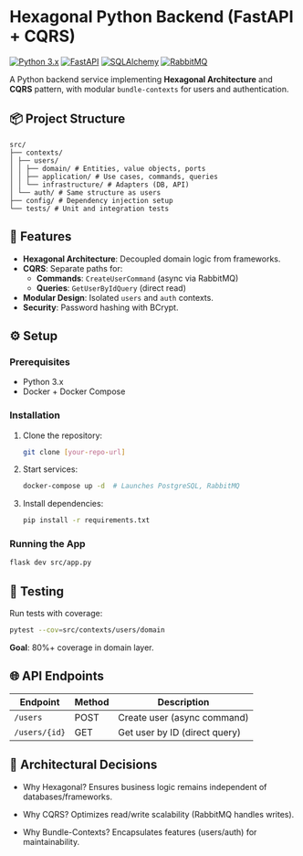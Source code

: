 # Hexagonal Python Backend (FastAPI + CQRS)

[![Python 3.x](https://img.shields.io/badge/Python-3.x-blue)](https://www.python.org/)
[![FastAPI](https://img.shields.io/badge/Framework-FastAPI-green)](https://fastapi.tiangolo.com/)
[![SQLAlchemy](https://img.shields.io/badge/ORM-SQLAlchemy-red)](https://www.sqlalchemy.org/)
[![RabbitMQ](https://img.shields.io/badge/Message_RabbitMQ-FF6600)](https://www.rabbitmq.com/)

A Python backend service implementing **Hexagonal Architecture** and **CQRS** pattern, with modular `bundle-contexts` for users and authentication.

## 📦 Project Structure
```
src/
├── contexts/
│ ├── users/
│ │ ├── domain/ # Entities, value objects, ports
│ │ ├── application/ # Use cases, commands, queries
│ │ └── infrastructure/ # Adapters (DB, API)
│ └── auth/ # Same structure as users
├── config/ # Dependency injection setup
└── tests/ # Unit and integration tests
```


## 🚀 Features

- **Hexagonal Architecture**: Decoupled domain logic from frameworks.
- **CQRS**: Separate paths for:
  - **Commands**: `CreateUserCommand` (async via RabbitMQ)
  - **Queries**: `GetUserByIdQuery` (direct read)
- **Modular Design**: Isolated `users` and `auth` contexts.
- **Security**: Password hashing with BCrypt.

## ⚙️ Setup

### Prerequisites
- Python 3.x
- Docker + Docker Compose

### Installation
1. Clone the repository:
   ```bash
   git clone [your-repo-url]
   ```
2. Start services:
    ```bash
    docker-compose up -d  # Launches PostgreSQL, RabbitMQ
    ```
3. Install dependencies:
    ```bash
    pip install -r requirements.txt
    ```

### Running the App
```bash
flask dev src/app.py
```

## 🧪 Testing
Run tests with coverage:
```bash
pytest --cov=src/contexts/users/domain
```
**Goal**: 80%+ coverage in domain layer.

## 🌐 API Endpoints

| Endpoint        | Method | Description                     |
|----------------|--------|---------------------------------|
| `/users`       | POST   | Create user (async command)     |
| `/users/{id}`  | GET    | Get user by ID (direct query)   |

## 📜 Architectural Decisions
- Why Hexagonal?
Ensures business logic remains independent of databases/frameworks.

- Why CQRS?
Optimizes read/write scalability (RabbitMQ handles writes).

- Why Bundle-Contexts?
Encapsulates features (users/auth) for maintainability.

